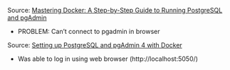 Source: [Mastering Docker: A Step-by-Step Guide to Running PostgreSQL and pgAdmin](https://www.linkedin.com/pulse/mastering-docker-step-by-step-guide-running-pgadmin-amr-saafan-idvhf/)
* PROBLEM: Can’t connect to pgadmin in browser


Source: [Setting up PostgreSQL and pgAdmin 4 with Docker](https://medium.com/@marvinjungre/get-postgresql-and-pgadmin-4-up-and-running-with-docker-4a8d81048aea)
* Was able to log in using web browser (http://localhost:5050/)